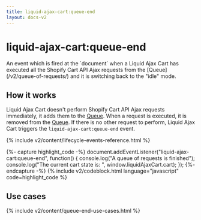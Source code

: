 ```yaml
---
title: liquid-ajax-cart:queue-end
layout: docs-v2
---
```


# liquid-ajax-cart:queue-end

<p class="lead" markdown="1">
An event which is fired at the `document` when a Liquid Ajax Cart has executed 
all the Shopify Cart API Ajax requests from the [Queue](/v2/queue-of-requests/) and 
it is switching back to the "idle" mode.
</p>

## How it works

Liquid Ajax Cart doesn't perform Shopify Cart API Ajax requests immediately, it adds them to the [Queue](/v2/queue-of-requests/).
When a request is executed, it is removed from the [Queue](/v2/queue-of-requests/).
If there is no other request to perform, Liquid Ajax Cart triggers the `liquid-ajax-cart:queue-end` event.

{% include v2/content/lifecycle-events-reference.html %}

{%- capture highlight_code -%}
document.addEventListener("liquid-ajax-cart:queue-end", function() {
  console.log("A queue of requests is finished");
  console.log("The current cart state is: ", window.liquidAjaxCart.cart);
});
{%- endcapture -%}
{% include v2/codeblock.html language="javascript" code=highlight_code %}

## Use cases

{% include v2/content/queue-end-use-cases.html %}


